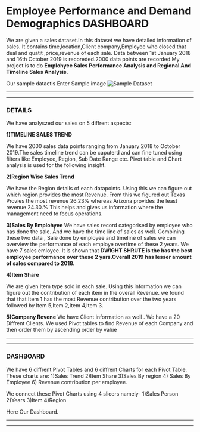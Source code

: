 

# Employee Performance and Demand Demographics DASHBOARD

We are given a sales dataset.In this dataset we have detailed information of sales. It contains time,location,Client company,Employee who closed that deal and quatit ,price,revenue of each sale. Data between 1st January 2018 and 16th October 2019 is recoreded.2000 data points are recorded.My project is to do  **Emplohyee Sales Performance Analysis and Regional And Timeline Sales Analysis**.

Our sample dataetis
Enter Sample image
![Sample Dataset](https://user-images.githubusercontent.com/52020282/210939161-4b200170-8373-4f15-94a8-0d7ad02a27c9.png)


-----------------------------------------------------
-------------------

### DETAILS
We have analyszed our sales on 5 diffrent aspects:

**1)TIMELINE SALES TREND**

We have 2000 sales data points ranging from January 2018 to October 2019.The sales timeline trend can be caputerd and can fine tuned using filters like Employee, Region, Sub Date Range etc.
Pivot table and Chart analysis is used for the following insight.

**2)Region Wise Sales Trend**

We have the Region details of each datapoints. Using this we can figure out which region provides the most Revenue.
From this we figured out Texas Provies the most revenue 26.23% whereas Arizona provides the least revenue 24.30.%
This helps and gives us information where the management need to focus operations.

**3)Sales By Emplohyee**
We have sales record categorised by employee who has done the sale. 
And we have the time line of sales as well. Combining these two data , Sale done by employee and timeline of sales we can overview the performance of each employe overtime of these 2 years.
We have 7 sales emloyee. It is shown that **DWIGHT SHRUTE is the has the best employee performance over these 2 yars.Overall 2019 has lesser amount of sales compared to  2018.**

**4)Item Share**

We are given Item type sold in each sale. Using this information we can figure out the contribution of each item in the overall Revenue.
we found that that Item 1 has the most Revenue contribution over the two years followed by Item 5,Item 2,Item 4,Item 3.

**5)Company Revene**
We have Client information as well . We have a 20 Diffrent Clients.
We used Pivot tables to find Revenue of each Company and then order them by ascending order by value

---------------------------------------------------------------------
-----------------------------------------------------------------------


### DASHBOARD

We have 6 diffrent Pivot Tables and 6 diffrent Charts for each Pivot Table.
These charts are:
1)Sales Trend 2)Item Share 3)Sales By region 4) Sales By Employee 6) Revenue contribution per employee.

We connect these Pivot Charts using 4 slicers namely- 
1)Sales Person
2)Years
3)Item
4)Region

Here Our Dashboard.


-------------------------------------------------------------------------------
-----------------







